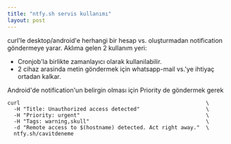 ```yaml
---
title: "ntfy.sh servis kullanımı"
layout: post
---
```


curl'le desktop/android'e herhangi bir hesap vs. oluşturmadan notification
göndermeye yarar. Aklıma gelen 2 kullanım yeri:

* Cronjob'la birlikte zamanlayıcı olarak kullanilabilir.
* 2 cihaz arasinda metin göndermek için whatsapp-mail vs.'ye ihtiyaç ortadan kalkar.

Android'de notification'un belirgin olması için Priority de göndermek gerek

```shell
curl                                                           \
  -H "Title: Unauthorized access detected"                     \
  -H "Priority: urgent"                                        \
  -H "Tags: warning,skull"                                     \
  -d "Remote access to $(hostname) detected. Act right away."  \
  ntfy.sh/cavitdeneme
```
